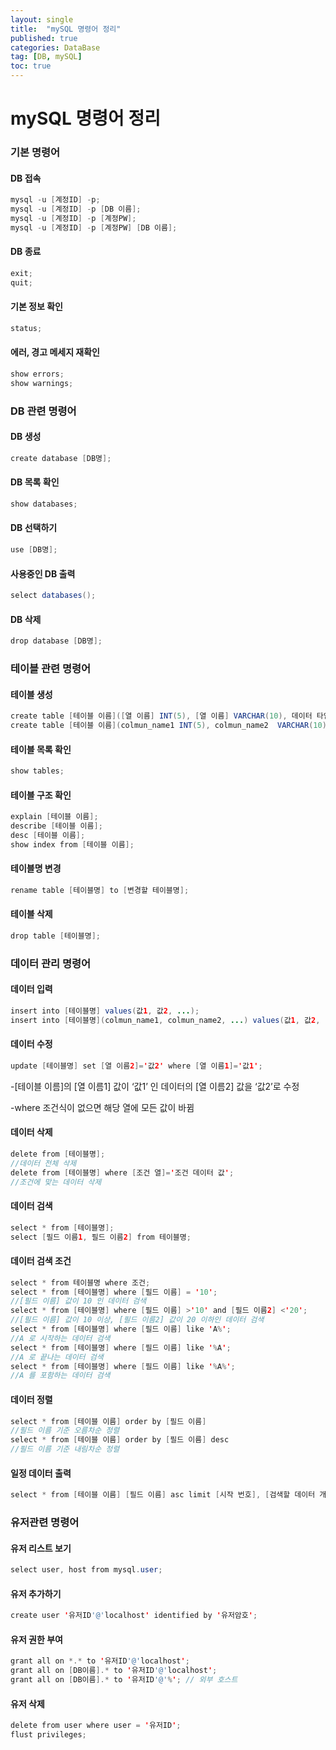 ```yaml
---
layout: single
title:  "mySQL 명령어 정리"
published: true
categories: DataBase
tag: [DB, mySQL]
toc: true
---
```


# mySQL 명령어 정리

### 기본 명령어

#### DB 접속

```java
mysql -u [계정ID] -p;
mysql -u [계정ID] -p [DB 이름];
mysql -u [계정ID] -p [계정PW];
mysql -u [계정ID] -p [계정PW] [DB 이름];
```

#### DB 종료

```java
exit;
quit;
```

#### 기본 정보 확인

```java
status;
```

#### 에러, 경고 메세지 재확인

```java
show errors;
show warnings;
```



### DB 관련 명령어

 #### DB 생성

```java
create database [DB명];
```

#### DB 목록 확인

```java
show databases;
```

#### DB 선택하기

```java
use [DB명];
```

#### 사용중인 DB 출력

```java
select databases();
```

#### DB 삭제

```java
drop database [DB명];
```



### 테이블 관련 명령어

#### 테이블 생성

```java
create table [테이블 이름]([열 이름] INT(5), [열 이름] VARCHAR(10), 데이터 타입 참조하기);
create table [테이블 이름](colmun_name1 INT(5), colmun_name2  VARCHAR(10));
```

#### 테이블 목록 확인

```java
show tables;
```

#### 테이블 구조 확인

```java
explain [테이블 이름];
describe [테이블 이름];
desc [테이블 이름];
show index from [테이블 이름];
```

#### 테이블명 변경

```java
rename table [테이블명] to [변경할 테이블명];
```

#### 테이블 삭제

```java
drop table [테이블명];
```



### 데이터 관리 명령어

#### 데이터 입력

```java
insert into [테이블명] values(값1, 값2, ...);
insert into [테이블명](colmun_name1, colmun_name2, ...) values(값1, 값2, ...);
```

#### 데이터 수정

```java
update [테이블명] set [열 이름2]='값2' where [열 이름1]='값1';
```

-[테이블 이름]의 [열 이름1] 값이 ‘값1’ 인 데이터의 [열 이름2] 값을 ‘값2’로 수정

-where 조건식이 없으면 해당 열에 모든 값이 바뀜

#### 데이터 삭제

```java
delete from [테이블명];
//데이터 전체 삭제
delete from [테이블명] where [조건 열]='조건 데이터 값';
//조건에 맞는 데이터 삭제
```

#### 데이터 검색

```java
select * from [테이블명];
select [필드 이름1, 필드 이름2] from 테이블명;
```

#### 데이터 검색 조건

```java
select * from 테이블명 where 조건;
select * from [테이블명] where [필드 이름] = '10';
//[필드 이름] 값이 10 인 데이터 검색
select * from [테이블명] where [필드 이름] >'10' and [필드 이름2] <'20';
//[필드 이름] 값이 10 이상, [필드 이름2] 값이 20 이하인 데이터 검색
select * from [테이블명] where [필드 이름] like 'A%';
//A 로 시작하는 데이터 검색
select * from [테이블명] where [필드 이름] like '%A';
//A 로 끝나는 데이터 검색
select * from [테이블명] where [필드 이름] like '%A%';
//A 를 포함하는 데이터 검색
```

#### 데이터 정렬

```java
select * from [테이블 이름] order by [필드 이름]
//필드 이름 기준 오름차순 정렬
select * from [테이블 이름] order by [필드 이름] desc
//필드 이름 기준 내림차순 정렬
```

#### 일정 데이터 출력

```java
select * from [테이블 이름] [필드 이름] asc limit [시작 번호], [검색할 데이터 개수];
```



### 유저관련 명령어

#### 유저 리스트 보기

```java
select user, host from mysql.user;
```

#### 유저 추가하기

```java
create user '유저ID'@'localhost' identified by '유저암호';
```

#### 유저 권한 부여

```java
grant all on *.* to '유저ID'@'localhost';
grant all on [DB이름].* to '유저ID'@'localhost';
grant all on [DB이름].* to '유저ID'@'%'; // 외부 호스트
```

#### 유저 삭제

```java
delete from user where user = '유저ID';
flust privileges;
```
